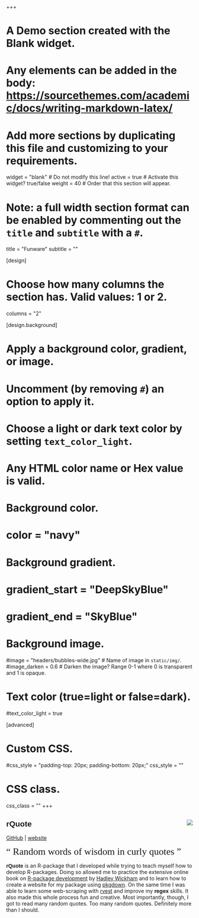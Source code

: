 +++
# A Demo section created with the Blank widget.
# Any elements can be added in the body: https://sourcethemes.com/academic/docs/writing-markdown-latex/
# Add more sections by duplicating this file and customizing to your requirements.

widget = "blank"  # Do not modify this line!
active = true  # Activate this widget? true/false
weight = 40  # Order that this section will appear.

# Note: a full width section format can be enabled by commenting out the `title` and `subtitle` with a `#`.
title = "Funware"
subtitle = ""

[design]
  # Choose how many columns the section has. Valid values: 1 or 2.
  columns = "2"

[design.background]
  # Apply a background color, gradient, or image.
  #   Uncomment (by removing `#`) an option to apply it.
  #   Choose a light or dark text color by setting `text_color_light`.
  #   Any HTML color name or Hex value is valid.

  # Background color.
  # color = "navy"
  
  # Background gradient.
  # gradient_start = "DeepSkyBlue"
  # gradient_end = "SkyBlue"
  
  # Background image.
  #image = "headers/bubbles-wide.jpg"  # Name of image in `static/img/`.
  #image_darken = 0.6  # Darken the image? Range 0-1 where 0 is transparent and 1 is opaque.

  # Text color (true=light or false=dark).
  #text_color_light = true

[advanced]
 # Custom CSS. 
 #css_style = "padding-top: 20px; padding-bottom: 20px;"
 css_style = ""
 # CSS class.
 css_class = ""
+++

## <span style = "font-family: 'Orbitron', sans-serif;">rQuote</span> <img src="../../img/Hex_Stickers/rQuote_light.png" align="right">
[GitHub](https://github.com/gpapageorgiou/rQuote) | 
[website](https://gpapageorgiou.github.io/rQuote/)

<span style = "font-family: 'Fredericka the Great', cursive; font-size: 26px;">&ldquo; Random words of wisdom in curly quotes &rdquo;</span>

<span style = "font-family: 'Orbitron', sans-serif; font-weight: bold">rQuote</span> is an R-package that I developed while trying to teach myself how to develop R-packages. Doing so allowed me to practice the extensive online book on [R-package development](http://r-pkgs.had.co.nz/) by [Hadley Wickham](http://hadley.nz/) and to learn how to create a website for my package using [pkgdown](https://pkgdown.r-lib.org/). On the same time I was able to learn some web-scraping with [rvest](https://github.com/tidyverse/rvest) and improve my <b>regex</b> skills. It also made this whole process fun and creative. Most importantly, though, I got to read many random quotes. Too many random quotes. Definitely more than I should. 

